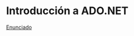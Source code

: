 # Introducción a ADO.NET

[Enunciado](https://docs.google.com/document/d/1zjIgdNqBSJs3GEGnlkBNqsi2r9lEsDT-/preview)
